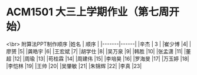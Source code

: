 # ACM1501 大三上学期作业（第七周开始）
<\br> 附算法PPT制作顺序
|姓名   | 顺序 |
|-------|------|
|辛杰   |  3   |
|崔少博 |4|
|廖赟   |5|
|龚皓宇 |6|
|王宏斌 |7|
|胡学仕 |8|
|吴万泉 |9|
|韩胜   |10|
|张孟潇 |11|
|董超   |12|
|周瑜   |13|
|苟桂霖 |14|
|周建伟 |15|
|李培昊 |16|
|罗海旻 |17|
|万玉婷 |18|
|李恺林 |19|
|王帅   |20|
|吴肇敏 |21|
|朱锦辉 |22|
|李真  |23|
